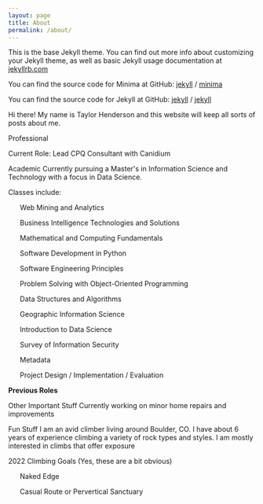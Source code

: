 ```yaml
---
layout: page
title: About
permalink: /about/
---
```


This is the base Jekyll theme. You can find out more info about customizing your Jekyll theme, as well as basic Jekyll usage documentation at [jekyllrb.com](https://jekyllrb.com/)

You can find the source code for Minima at GitHub:
[jekyll][jekyll-organization] /
[minima](https://github.com/jekyll/minima)

You can find the source code for Jekyll at GitHub:
[jekyll][jekyll-organization] /
[jekyll](https://github.com/jekyll/jekyll)


[jekyll-organization]: https://github.com/jekyll

Hi there! My name is Taylor Henderson and this website will keep all sorts of posts about me.

Professional


Current Role:
Lead CPQ Consultant with Canidium


Academic
Currently pursuing a Master's in Information Science and Technology with a focus in Data Science. 

Classes include:
<ul>Web Mining and Analytics</ul>
<ul>Business Intelligence Technologies and Solutions</ul>
<ul>Mathematical and Computing Fundamentals</ul>
<ul>Software Development in Python</ul>
<ul>Software Engineering Principles</ul>
<ul>Problem Solving with Object-Oriented Programming</ul>
<ul>Data Structures and Algorithms</ul>
<ul>Geographic Information Science</ul>
<ul>Introduction to Data Science</ul>
<ul>Survey of Information Security</ul>
<ul>Metadata</ul>
<ul>Project Design / Implementation / Evaluation</ul>


<b>Previous Roles</b>



Other Important Stuff
Currently working on minor home repairs and improvements

Fun Stuff
I am an avid climber living around Boulder, CO. I have about 6 years of experience climbing a variety of rock types and styles. I am mostly interested in climbs that offer exposure

2022 Climbing Goals
(Yes, these are a bit obvious)
<ul>Naked Edge</ul>
<ul>Casual Route or Pervertical Sanctuary</ul>
